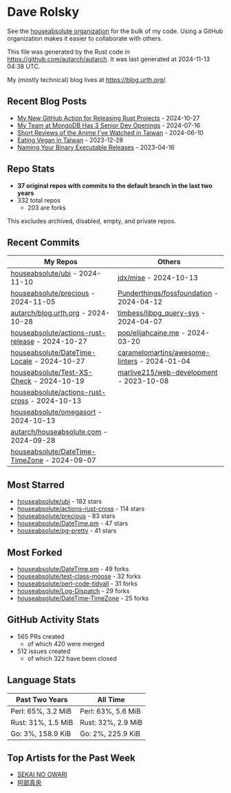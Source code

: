 
# Dave Rolsky

See the [houseabsolute organization](https://github.com/houseabsolute) for the
bulk of my code. Using a GitHub organization makes it easier to collaborate
with others.

This file was generated by the Rust code in
https://github.com/autarch/autarch. It was last generated at 2024-11-13 04:38 UTC.

My (mostly technical) blog lives at https://blog.urth.org/.

## Recent Blog Posts

- [My New GitHub Action for Releasing Rust Projects](https://blog.urth.org/2024/10/27/my-new-github-action-for-releasing-rust-projects/) - 2024-10-27
- [My Team at MongoDB Has 3 Senior Dev Openings](https://blog.urth.org/2024/07/16/my-team-at-mongodb-has-3-senior-dev-openings/) - 2024-07-16
- [Short Reviews of the Anime I&#39;ve Watched in Taiwan](https://blog.urth.org/2024/06/10/short-reviews-of-the-anime-i-ve-watched-in-taiwan/) - 2024-06-10
- [Eating Vegan in Taiwan](https://blog.urth.org/2023/12/28/eating-vegan-in-taiwan/) - 2023-12-28
- [Naming Your Binary Executable Releases](https://blog.urth.org/2023/04/16/naming-your-binary-executable-releases/) - 2023-04-16


## Repo Stats
- **37 original repos with commits to the default branch in the last two years**
- 332 total repos
  - 203 are forks

This excludes archived, disabled, empty, and private repos.

## Recent Commits
| My Repos | Others |
|----------|--------|
| [houseabsolute/ubi](https://github.com/houseabsolute/ubi) - 2024-11-10              | [jdx/mise](https://github.com/jdx/mise) - 2024-10-13                |
| [houseabsolute/precious](https://github.com/houseabsolute/precious) - 2024-11-05              | [Punderthings/fossfoundation](https://github.com/Punderthings/fossfoundation) - 2024-04-12                |
| [autarch/blog.urth.org](https://github.com/autarch/blog.urth.org) - 2024-10-28              | [timbess/libpg_query-sys](https://github.com/timbess/libpg_query-sys) - 2024-04-07                |
| [houseabsolute/actions-rust-release](https://github.com/houseabsolute/actions-rust-release) - 2024-10-27              | [pop/elijahcaine.me](https://github.com/pop/elijahcaine.me) - 2024-03-20                |
| [houseabsolute/DateTime-Locale](https://github.com/houseabsolute/DateTime-Locale) - 2024-10-27              | [caramelomartins/awesome-linters](https://github.com/caramelomartins/awesome-linters) - 2024-01-04                |
| [houseabsolute/Test-XS-Check](https://github.com/houseabsolute/Test-XS-Check) - 2024-10-19              | [marlive215/web-development](https://github.com/marlive215/web-development) - 2023-10-08                |
| [houseabsolute/actions-rust-cross](https://github.com/houseabsolute/actions-rust-cross) - 2024-10-13              |                 |
| [houseabsolute/omegasort](https://github.com/houseabsolute/omegasort) - 2024-10-13              |                 |
| [autarch/houseabsolute.com](https://github.com/autarch/houseabsolute.com) - 2024-09-28              |                 |
| [houseabsolute/DateTime-TimeZone](https://github.com/houseabsolute/DateTime-TimeZone) - 2024-09-07              |                 |


## Most Starred
- [houseabsolute/ubi](https://github.com/houseabsolute/ubi) - 182 stars
- [houseabsolute/actions-rust-cross](https://github.com/houseabsolute/actions-rust-cross) - 114 stars
- [houseabsolute/precious](https://github.com/houseabsolute/precious) - 83 stars
- [houseabsolute/DateTime.pm](https://github.com/houseabsolute/DateTime.pm) - 47 stars
- [houseabsolute/pg-pretty](https://github.com/houseabsolute/pg-pretty) - 41 stars


## Most Forked
- [houseabsolute/DateTime.pm](https://github.com/houseabsolute/DateTime.pm) - 49 forks
- [houseabsolute/test-class-moose](https://github.com/houseabsolute/test-class-moose) - 32 forks
- [houseabsolute/perl-code-tidyall](https://github.com/houseabsolute/perl-code-tidyall) - 31 forks
- [houseabsolute/Log-Dispatch](https://github.com/houseabsolute/Log-Dispatch) - 29 forks
- [houseabsolute/DateTime-TimeZone](https://github.com/houseabsolute/DateTime-TimeZone) - 25 forks


## GitHub Activity Stats
- 565 PRs created
  - of which 420 were merged
- 512 issues created
  - of which 322 have been closed

## Language Stats
| Past Two Years        | All Time                |
|-----------------------|-------------------------|
| Perl: 65%, 3.2 MiB              | Perl: 63%, 5.6 MiB                |
| Rust: 31%, 1.5 MiB              | Rust: 32%, 2.9 MiB                |
| Go: 3%, 158.9 KiB              | Go: 2%, 225.9 KiB                |


## Top Artists for the Past Week
* [SEKAI NO OWARI](https://musicbrainz.org/artist/d9dbfe6a-8346-4337-8614-fe96aab63927)
* [阿部真央](https://musicbrainz.org/artist/a00aefd8-ace1-483f-bba5-63f16cbce0f7)

